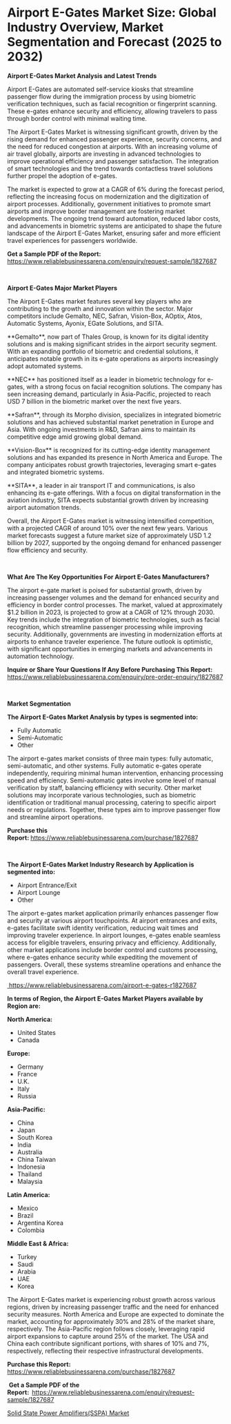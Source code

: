 <p><h1>Airport E-Gates Market Size: Global Industry Overview, Market Segmentation and Forecast (2025 to 2032)</h1></p><p><strong>Airport E-Gates Market Analysis and Latest Trends</strong></p>
<p><p>Airport E-Gates are automated self-service kiosks that streamline passenger flow during the immigration process by using biometric verification techniques, such as facial recognition or fingerprint scanning. These e-gates enhance security and efficiency, allowing travelers to pass through border control with minimal waiting time.</p><p>The Airport E-Gates Market is witnessing significant growth, driven by the rising demand for enhanced passenger experience, security concerns, and the need for reduced congestion at airports. With an increasing volume of air travel globally, airports are investing in advanced technologies to improve operational efficiency and passenger satisfaction. The integration of smart technologies and the trend towards contactless travel solutions further propel the adoption of e-gates.</p><p>The market is expected to grow at a CAGR of 6% during the forecast period, reflecting the increasing focus on modernization and the digitization of airport processes. Additionally, government initiatives to promote smart airports and improve border management are fostering market developments. The ongoing trend toward automation, reduced labor costs, and advancements in biometric systems are anticipated to shape the future landscape of the Airport E-Gates Market, ensuring safer and more efficient travel experiences for passengers worldwide.</p></p>
<p><strong>Get a Sample PDF of the Report:&nbsp;</strong> <a href="https://www.reliablebusinessarena.com/enquiry/request-sample/1827687?utm_campaign=2279&utm_medium=2&utm_source=Github&utm_content=ia&utm_term=13022025&utm_id=airport-e-gates">https://www.reliablebusinessarena.com/enquiry/request-sample/1827687</a></p>
<p>&nbsp;</p>
<p><strong>Airport E-Gates Major Market Players</strong></p>
<p><p>The Airport E-Gates market features several key players who are contributing to the growth and innovation within the sector. Major competitors include Gemalto, NEC, Safran, Vision-Box, AOptix, Atos, Automatic Systems, Ayonix, EGate Solutions, and SITA. </p><p>**Gemalto**, now part of Thales Group, is known for its digital identity solutions and is making significant strides in the airport security segment. With an expanding portfolio of biometric and credential solutions, it anticipates notable growth in its e-gate operations as airports increasingly adopt automated systems.</p><p>**NEC** has positioned itself as a leader in biometric technology for e-gates, with a strong focus on facial recognition solutions. The company has seen increasing demand, particularly in Asia-Pacific, projected to reach USD 7 billion in the biometric market over the next five years.</p><p>**Safran**, through its Morpho division, specializes in integrated biometric solutions and has achieved substantial market penetration in Europe and Asia. With ongoing investments in R&D, Safran aims to maintain its competitive edge amid growing global demand.</p><p>**Vision-Box** is recognized for its cutting-edge identity management solutions and has expanded its presence in North America and Europe. The company anticipates robust growth trajectories, leveraging smart e-gates and integrated biometric systems.</p><p>**SITA**, a leader in air transport IT and communications, is also enhancing its e-gate offerings. With a focus on digital transformation in the aviation industry, SITA expects substantial growth driven by increasing airport automation trends.</p><p>Overall, the Airport E-Gates market is witnessing intensified competition, with a projected CAGR of around 10% over the next few years. Various market forecasts suggest a future market size of approximately USD 1.2 billion by 2027, supported by the ongoing demand for enhanced passenger flow efficiency and security.</p></p>
<p>&nbsp;</p>
<p><strong>What Are The Key Opportunities For Airport E-Gates Manufacturers?</strong></p>
<p><p>The airport e-gate market is poised for substantial growth, driven by increasing passenger volumes and the demand for enhanced security and efficiency in border control processes. The market, valued at approximately $1.2 billion in 2023, is projected to grow at a CAGR of 12% through 2030. Key trends include the integration of biometric technologies, such as facial recognition, which streamline passenger processing while improving security. Additionally, governments are investing in modernization efforts at airports to enhance traveler experience. The future outlook is optimistic, with significant opportunities in emerging markets and advancements in automation technology.</p></p>
<p><strong>Inquire or Share Your Questions If Any Before Purchasing This Report:</strong> <a href="https://www.reliablebusinessarena.com/enquiry/pre-order-enquiry/1827687?utm_campaign=2279&utm_medium=2&utm_source=Github&utm_content=ia&utm_term=13022025&utm_id=airport-e-gates">https://www.reliablebusinessarena.com/enquiry/pre-order-enquiry/1827687</a></p>
<p>&nbsp;</p>
<p><strong>Market Segmentation</strong></p>
<p><strong>The Airport E-Gates Market Analysis by types is segmented into:</strong></p>
<p><ul><li>Fully Automatic</li><li>Semi-Automatic</li><li>Other</li></ul></p>
<p><p>The airport e-gates market consists of three main types: fully automatic, semi-automatic, and other systems. Fully automatic e-gates operate independently, requiring minimal human intervention, enhancing processing speed and efficiency. Semi-automatic gates involve some level of manual verification by staff, balancing efficiency with security. Other market solutions may incorporate various technologies, such as biometric identification or traditional manual processing, catering to specific airport needs or regulations. Together, these types aim to improve passenger flow and streamline airport operations.</p></p>
<p><strong>Purchase this Report:&nbsp;</strong><a href="https://www.reliablebusinessarena.com/purchase/1827687?utm_campaign=2279&utm_medium=2&utm_source=Github&utm_content=ia&utm_term=13022025&utm_id=airport-e-gates">https://www.reliablebusinessarena.com/purchase/1827687</a></p>
<p>&nbsp;</p>
<p><strong>The Airport E-Gates Market Industry Research by Application is segmented into:</strong></p>
<p><ul><li>Airport Entrance/Exit</li><li>Airport Lounge</li><li>Other</li></ul></p>
<p><p>The airport e-gates market application primarily enhances passenger flow and security at various airport touchpoints. At airport entrances and exits, e-gates facilitate swift identity verification, reducing wait times and improving traveler experience. In airport lounges, e-gates enable seamless access for eligible travelers, ensuring privacy and efficiency. Additionally, other market applications include border control and customs processing, where e-gates enhance security while expediting the movement of passengers. Overall, these systems streamline operations and enhance the overall travel experience.</p></p>
<p><a href="https://www.reliablebusinessarena.com/airport-e-gates-r1827687?utm_campaign=2279&utm_medium=2&utm_source=Github&utm_content=ia&utm_term=13022025&utm_id=airport-e-gates">&nbsp;https://www.reliablebusinessarena.com/airport-e-gates-r1827687</a></p>
<p><strong>In terms of Region, the Airport E-Gates Market Players available by Region are:</strong></p>
<p>
    <p> <strong> North America: </strong>
        <ul>
            <li>United States</li>
            <li>Canada</li>
        </ul>
        </p> 
    <p> <strong> Europe: </strong>
        <ul>
            <li>Germany</li>
            <li>France</li>
            <li>U.K.</li>
            <li>Italy</li>
            <li>Russia</li>
        </ul>
        </p> 
    <p> <strong> Asia-Pacific: </strong>
        <ul>
            <li>China</li>
            <li>Japan</li>
            <li>South Korea</li>
            <li>India</li>
            <li>Australia</li>
            <li>China Taiwan</li>
            <li>Indonesia</li>
            <li>Thailand</li>
            <li>Malaysia</li>
        </ul>
        </p> 
    <p> <strong> Latin America: </strong>
        <ul>
            <li>Mexico</li>
            <li>Brazil</li>
            <li>Argentina Korea</li>
            <li>Colombia</li>
        </ul>
        </p> 
    <p> <strong> Middle East & Africa: </strong>
        <ul>
            <li>Turkey</li>
            <li>Saudi</li>
            <li>Arabia</li>
            <li>UAE</li>
            <li>Korea</li>
        </ul>
    </p>
    </p>
<p><p>The Airport E-Gates market is experiencing robust growth across various regions, driven by increasing passenger traffic and the need for enhanced security measures. North America and Europe are expected to dominate the market, accounting for approximately 30% and 28% of the market share, respectively. The Asia-Pacific region follows closely, leveraging rapid airport expansions to capture around 25% of the market. The USA and China each contribute significant portions, with shares of 10% and 7%, respectively, reflecting their respective infrastructural developments.</p></p>
<p><strong>Purchase this Report: </strong><a href="https://www.reliablebusinessarena.com/purchase/1827687?utm_campaign=2279&utm_medium=2&utm_source=Github&utm_content=ia&utm_term=13022025&utm_id=airport-e-gates">https://www.reliablebusinessarena.com/purchase/1827687</a></p>
<p>&nbsp;<strong>Get a Sample PDF of the Report:&nbsp;&nbsp;</strong><a href="https://www.reliablebusinessarena.com/enquiry/request-sample/1827687?utm_campaign=2279&utm_medium=2&utm_source=Github&utm_content=ia&utm_term=13022025&utm_id=airport-e-gates">https://www.reliablebusinessarena.com/enquiry/request-sample/1827687</a></p>
<p><strong></strong></p>
<p><p><a href="https://github.com/kathiestrine5ty/Market-Research-Report-List-1/blob/main/solid-state-power-amplifierssspa-market.md?utm_campaign=2279&utm_medium=2&utm_source=Github&utm_content=ia&utm_term=13022025&utm_id=airport-e-gates">Solid State Power Amplifiers(SSPA) Market</a></p></p>